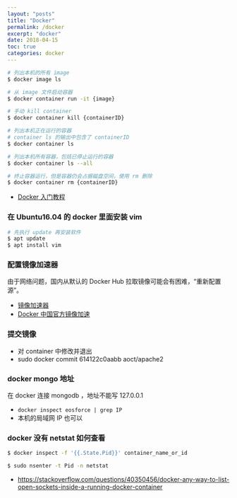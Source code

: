 ```yaml
---
layout: "posts"
title: "Docker"
permalink: /docker
excerpt: "docker"
date: 2018-04-15
toc: true
categories: docker
---
```


```bash
# 列出本机的所有 image
$ docker image ls

# 从 image 文件启动容器
$ docker container run -it {image}

# 手动 kill container
$ docker container kill {containerID}

# 列出本机正在运行的容器
# container ls 的输出中包含了 containerID
$ docker container ls

# 列出本机所有容器，包括已停止运行的容器
$ docker container ls --all

# 终止容器运行，但是容器仍会占据磁盘空间，使用 rm 删除
$ docker container rm {containerID}
```

- [Docker 入门教程](http://www.ruanyifeng.com/blog/2018/02/docker-tutorial.html)

### 在 Ubuntu16.04 的 docker 里面安装 vim

```bash
# 先执行 update 再安装软件
$ apt update
$ apt install vim
```

### 配置镜像加速器

由于网络问题，国内从默认的 Docker Hub 拉取镜像可能会有困难，“重新配置源”。

- [镜像加速器](https://yeasy.gitbooks.io/docker_practice/content/install/mirror.html)
- [Docker 中国官方镜像加速](https://www.docker-cn.com/registry-mirror)

### 提交镜像

- 对 container 中修改并退出
- sudo docker commit 614122c0aabb aoct/apache2


### docker mongo 地址

在 docker 连接 mongodb ，地址不能写 127.0.0.1

- `docker inspect eosforce | grep IP`
- 本机的局域网 IP 也可以


### docker 没有 netstat 如何查看


```bash
$ docker inspect -f '{{.State.Pid}}' container_name_or_id

$ sudo nsenter -t Pid -n netstat
```

- https://stackoverflow.com/questions/40350456/docker-any-way-to-list-open-sockets-inside-a-running-docker-container
